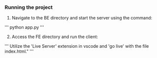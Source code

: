 ### Running the project

1. Navigate to the BE directory and start the server using the command:

'''
python app.py
'''

2. Access the FE directory and run the client:

'''
Utilize the 'Live Server' extension in vscode and 'go live' with the file index.html."
'''